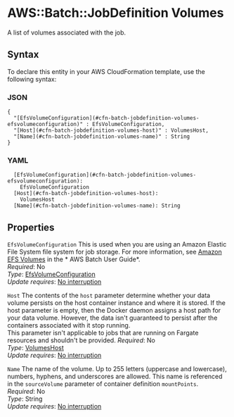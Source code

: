 # AWS::Batch::JobDefinition Volumes<a name="aws-properties-batch-jobdefinition-volumes"></a>

A list of volumes associated with the job\.

## Syntax<a name="aws-properties-batch-jobdefinition-volumes-syntax"></a>

To declare this entity in your AWS CloudFormation template, use the following syntax:

### JSON<a name="aws-properties-batch-jobdefinition-volumes-syntax.json"></a>

```
{
  "[EfsVolumeConfiguration](#cfn-batch-jobdefinition-volumes-efsvolumeconfiguration)" : EfsVolumeConfiguration,
  "[Host](#cfn-batch-jobdefinition-volumes-host)" : VolumesHost,
  "[Name](#cfn-batch-jobdefinition-volumes-name)" : String
}
```

### YAML<a name="aws-properties-batch-jobdefinition-volumes-syntax.yaml"></a>

```
  [EfsVolumeConfiguration](#cfn-batch-jobdefinition-volumes-efsvolumeconfiguration): 
    EfsVolumeConfiguration
  [Host](#cfn-batch-jobdefinition-volumes-host): 
    VolumesHost
  [Name](#cfn-batch-jobdefinition-volumes-name): String
```

## Properties<a name="aws-properties-batch-jobdefinition-volumes-properties"></a>

`EfsVolumeConfiguration`  <a name="cfn-batch-jobdefinition-volumes-efsvolumeconfiguration"></a>
This is used when you are using an Amazon Elastic File System file system for job storage\. For more information, see [Amazon EFS Volumes](https://docs.aws.amazon.com/batch/latest/userguide/efs-volumes.html) in the * AWS Batch User Guide*\.  
*Required*: No  
*Type*: [EfsVolumeConfiguration](aws-properties-batch-jobdefinition-efsvolumeconfiguration.md)  
*Update requires*: [No interruption](https://docs.aws.amazon.com/AWSCloudFormation/latest/UserGuide/using-cfn-updating-stacks-update-behaviors.html#update-no-interrupt)

`Host`  <a name="cfn-batch-jobdefinition-volumes-host"></a>
The contents of the `host` parameter determine whether your data volume persists on the host container instance and where it is stored\. If the host parameter is empty, then the Docker daemon assigns a host path for your data volume\. However, the data isn't guaranteed to persist after the containers associated with it stop running\.  
This parameter isn't applicable to jobs that are running on Fargate resources and shouldn't be provided\.
*Required*: No  
*Type*: [VolumesHost](aws-properties-batch-jobdefinition-volumeshost.md)  
*Update requires*: [No interruption](https://docs.aws.amazon.com/AWSCloudFormation/latest/UserGuide/using-cfn-updating-stacks-update-behaviors.html#update-no-interrupt)

`Name`  <a name="cfn-batch-jobdefinition-volumes-name"></a>
The name of the volume\. Up to 255 letters \(uppercase and lowercase\), numbers, hyphens, and underscores are allowed\. This name is referenced in the `sourceVolume` parameter of container definition `mountPoints`\.  
*Required*: No  
*Type*: String  
*Update requires*: [No interruption](https://docs.aws.amazon.com/AWSCloudFormation/latest/UserGuide/using-cfn-updating-stacks-update-behaviors.html#update-no-interrupt)
